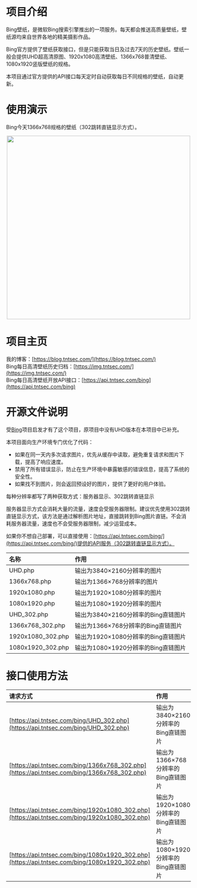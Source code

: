 # 项目介绍

Bing壁纸，是微软Bing搜索引擎推出的一项服务。每天都会推送高质量壁纸，壁纸源均来自世界各地的精美摄影作品。

Bing官方提供了壁纸获取接口，但是只能获取当日及过去7天的历史壁纸。壁纸一般会提供UHD超高清原图、1920x1080高清壁纸、1366x768普清壁纸、1080x1920竖版壁纸的规格。

本项目通过官方提供的API接口每天定时自动获取每日不同规格的壁纸，自动更新。

# 使用演示

Bing今天1366x768规格的壁纸（302跳转直链显示方式）。
<center><img width="500" src="https://api.tntsec.com/bing/1366x768_302.php"></center>

# 项目主页

我的博客：[https://blog.tntsec.com/](https://blog.tntsec.com/)  
Bing每日高清壁纸历史归档：[https://img.tntsec.com/](https://img.tntsec.com/)  
Bing每日高清壁纸开放API接口：[https://api.tntsec.com/bing](https://api.tntsec.com/bing)

# 开源文件说明

受[Bing](https://github.com/mike126126/bing/)项目启发才有了这个项目，原项目中没有UHD版本在本项目中已补充。

本项目面向生产环境专门优化了代码：
 * 如果在同一天内多次请求图片，优先从缓存中读取，避免重复请求和图片下载，提高了响应速度。
 * 禁用了所有错误显示，防止在生产环境中暴露敏感的错误信息，提高了系统的安全性。
 * 如果找不到图片，则会返回预设好的图片，提供了更好的用户体验。

每种分辨率都写了两种获取方式：服务器显示、302跳转直链显示

服务器显示方式会消耗大量的流量，速度会受服务器限制。建议优先使用302跳转直链显示方式，该方法是通过解析图片地址，直接跳转到Bing图片直链。不会消耗服务器流量，速度也不会受服务器限制，减少运营成本。

如果你不想自己部署，可以直接使用：[https://api.tntsec.com/bing/](https://api.tntsec.com/bing/)提供的API服务（302跳转直链显示方式）。

|  名称  |  作用  |
| :----- | :----- |
|UHD.php          |输出为3840×2160分辨率的图片|
|1366x768.php     |输出为1366×768分辨率的图片 |
|1920x1080.php    |输出为1920×1080分辨率的图片|
|1080x1920.php    |输出为1080×1920分辨率的图片|
|UHD_302.php      |输出为3840×2160分辨率的Bing直链图片|
|1366x768_302.php |输出为1366×768分辨率的Bing直链图片 |
|1920x1080_302.php|输出为1920×1080分辨率的Bing直链图片|
|1080x1920_302.php|输出为1080×1920分辨率的Bing直链图片|

# 接口使用方法

| 请求方式 | 作用 |
| :----- | :----- |
|[https://api.tntsec.com/bing/UHD_302.php](https://api.tntsec.com/bing/UHD_302.php)            |输出为3840×2160分辨率的Bing直链图片|
|[https://api.tntsec.com/bing/1366x768_302.php](https://api.tntsec.com/bing/1366x768_302.php)  |输出为1366×768分辨率的Bing直链图片 |
|[https://api.tntsec.com/bing/1920x1080_302.php](https://api.tntsec.com/bing/1920x1080_302.php)|输出为1920×1080分辨率的Bing直链图片|
|[https://api.tntsec.com/bing/1080x1920_302.php](https://api.tntsec.com/bing/1080x1920_302.php)|输出为1080×1920分辨率的Bing直链图片|
